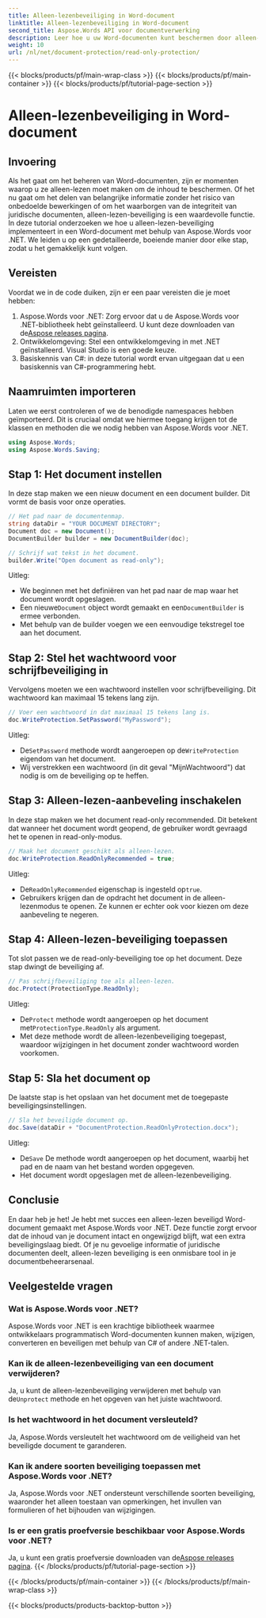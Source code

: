 ```yaml
---
title: Alleen-lezenbeveiliging in Word-document
linktitle: Alleen-lezenbeveiliging in Word-document
second_title: Aspose.Words API voor documentverwerking
description: Leer hoe u uw Word-documenten kunt beschermen door alleen-lezenbeveiliging toe te passen met Aspose.Words voor .NET. Volg onze stapsgewijze handleiding.
weight: 10
url: /nl/net/document-protection/read-only-protection/
---
```


{{< blocks/products/pf/main-wrap-class >}}
{{< blocks/products/pf/main-container >}}
{{< blocks/products/pf/tutorial-page-section >}}

# Alleen-lezenbeveiliging in Word-document

## Invoering

Als het gaat om het beheren van Word-documenten, zijn er momenten waarop u ze alleen-lezen moet maken om de inhoud te beschermen. Of het nu gaat om het delen van belangrijke informatie zonder het risico van onbedoelde bewerkingen of om het waarborgen van de integriteit van juridische documenten, alleen-lezen-beveiliging is een waardevolle functie. In deze tutorial onderzoeken we hoe u alleen-lezen-beveiliging implementeert in een Word-document met behulp van Aspose.Words voor .NET. We leiden u op een gedetailleerde, boeiende manier door elke stap, zodat u het gemakkelijk kunt volgen.

## Vereisten

Voordat we in de code duiken, zijn er een paar vereisten die je moet hebben:

1.  Aspose.Words voor .NET: Zorg ervoor dat u de Aspose.Words voor .NET-bibliotheek hebt geïnstalleerd. U kunt deze downloaden van de[Aspose releases pagina](https://releases.aspose.com/words/net/).
2. Ontwikkelomgeving: Stel een ontwikkelomgeving in met .NET geïnstalleerd. Visual Studio is een goede keuze.
3. Basiskennis van C#: in deze tutorial wordt ervan uitgegaan dat u een basiskennis van C#-programmering hebt.

## Naamruimten importeren

Laten we eerst controleren of we de benodigde namespaces hebben geïmporteerd. Dit is cruciaal omdat we hiermee toegang krijgen tot de klassen en methoden die we nodig hebben van Aspose.Words voor .NET.

```csharp
using Aspose.Words;
using Aspose.Words.Saving;
```

## Stap 1: Het document instellen

In deze stap maken we een nieuw document en een document builder. Dit vormt de basis voor onze operaties.

```csharp
// Het pad naar de documentenmap.
string dataDir = "YOUR DOCUMENT DIRECTORY";
Document doc = new Document();
DocumentBuilder builder = new DocumentBuilder(doc);

// Schrijf wat tekst in het document.
builder.Write("Open document as read-only");
```

Uitleg:

- We beginnen met het definiëren van het pad naar de map waar het document wordt opgeslagen.
-  Een nieuwe`Document` object wordt gemaakt en een`DocumentBuilder` is ermee verbonden.
- Met behulp van de builder voegen we een eenvoudige tekstregel toe aan het document.

## Stap 2: Stel het wachtwoord voor schrijfbeveiliging in

Vervolgens moeten we een wachtwoord instellen voor schrijfbeveiliging. Dit wachtwoord kan maximaal 15 tekens lang zijn.

```csharp
// Voer een wachtwoord in dat maximaal 15 tekens lang is.
doc.WriteProtection.SetPassword("MyPassword");
```

Uitleg:

-  De`SetPassword` methode wordt aangeroepen op de`WriteProtection` eigendom van het document.
- Wij verstrekken een wachtwoord (in dit geval "MijnWachtwoord") dat nodig is om de beveiliging op te heffen.

## Stap 3: Alleen-lezen-aanbeveling inschakelen

In deze stap maken we het document read-only recommended. Dit betekent dat wanneer het document wordt geopend, de gebruiker wordt gevraagd het te openen in read-only-modus.

```csharp
// Maak het document geschikt als alleen-lezen.
doc.WriteProtection.ReadOnlyRecommended = true;
```

Uitleg:

-  De`ReadOnlyRecommended` eigenschap is ingesteld op`true`.
- Gebruikers krijgen dan de opdracht het document in de alleen-lezenmodus te openen. Ze kunnen er echter ook voor kiezen om deze aanbeveling te negeren.

## Stap 4: Alleen-lezen-beveiliging toepassen

Tot slot passen we de read-only-beveiliging toe op het document. Deze stap dwingt de beveiliging af.

```csharp
// Pas schrijfbeveiliging toe als alleen-lezen.
doc.Protect(ProtectionType.ReadOnly);
```

Uitleg:

-  De`Protect` methode wordt aangeroepen op het document met`ProtectionType.ReadOnly` als argument.
- Met deze methode wordt de alleen-lezenbeveiliging toegepast, waardoor wijzigingen in het document zonder wachtwoord worden voorkomen.

## Stap 5: Sla het document op

De laatste stap is het opslaan van het document met de toegepaste beveiligingsinstellingen.

```csharp
// Sla het beveiligde document op.
doc.Save(dataDir + "DocumentProtection.ReadOnlyProtection.docx");
```

Uitleg:

-  De`Save` De methode wordt aangeroepen op het document, waarbij het pad en de naam van het bestand worden opgegeven.
- Het document wordt opgeslagen met de alleen-lezenbeveiliging.

## Conclusie

En daar heb je het! Je hebt met succes een alleen-lezen beveiligd Word-document gemaakt met Aspose.Words voor .NET. Deze functie zorgt ervoor dat de inhoud van je document intact en ongewijzigd blijft, wat een extra beveiligingslaag biedt. Of je nu gevoelige informatie of juridische documenten deelt, alleen-lezen beveiliging is een onmisbare tool in je documentbeheerarsenaal.

## Veelgestelde vragen

### Wat is Aspose.Words voor .NET?
Aspose.Words voor .NET is een krachtige bibliotheek waarmee ontwikkelaars programmatisch Word-documenten kunnen maken, wijzigen, converteren en beveiligen met behulp van C# of andere .NET-talen.

### Kan ik de alleen-lezenbeveiliging van een document verwijderen?
 Ja, u kunt de alleen-lezenbeveiliging verwijderen met behulp van de`Unprotect` methode en het opgeven van het juiste wachtwoord.

### Is het wachtwoord in het document versleuteld?
Ja, Aspose.Words versleutelt het wachtwoord om de veiligheid van het beveiligde document te garanderen.

### Kan ik andere soorten beveiliging toepassen met Aspose.Words voor .NET?
Ja, Aspose.Words voor .NET ondersteunt verschillende soorten beveiliging, waaronder het alleen toestaan van opmerkingen, het invullen van formulieren of het bijhouden van wijzigingen.

### Is er een gratis proefversie beschikbaar voor Aspose.Words voor .NET?
 Ja, u kunt een gratis proefversie downloaden van de[Aspose releases pagina](https://releases.aspose.com/).
{{< /blocks/products/pf/tutorial-page-section >}}

{{< /blocks/products/pf/main-container >}}
{{< /blocks/products/pf/main-wrap-class >}}

{{< blocks/products/products-backtop-button >}}
